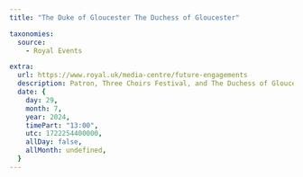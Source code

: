 ```yaml
---
title: "The Duke of Gloucester The Duchess of Gloucester"

taxonomies:
  source:
    - Royal Events

extra:
  url: https://www.royal.uk/media-centre/future-engagements
  description: Patron, Three Choirs Festival, and The Duchess of Gloucester, will attend a performance at Worcester Cathedral, 8 College Yard, Worcester WR1.
  date: {
    day: 29,
    month: 7,
    year: 2024,
    timePart: "13:00",
    utc: 1722254400000,
    allDay: false,
    allMonth: undefined,
  }
---
```

